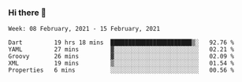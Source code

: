 ### Hi there 👋

<!--
**devcat37/devcat37** is a ✨ _special_ ✨ repository because its `README.md` (this file) appears on your GitHub profile.

Here are some ideas to get you started:

- 🔭 I’m currently working on ...
- 🌱 I’m currently learning ...
- 👯 I’m looking to collaborate on ...
- 🤔 I’m looking for help with ...
- 💬 Ask me about ...
- 📫 How to reach me: ...
- 😄 Pronouns: ...
- ⚡ Fun fact: ...
-->

<!--START_SECTION:waka-->
```text
Week: 08 February, 2021 - 15 February, 2021

Dart         19 hrs 18 mins  ███████████████████████▒░   92.76 % 
YAML         27 mins         ▓░░░░░░░░░░░░░░░░░░░░░░░░   02.21 % 
Groovy       26 mins         ▓░░░░░░░░░░░░░░░░░░░░░░░░   02.09 % 
XML          19 mins         ▒░░░░░░░░░░░░░░░░░░░░░░░░   01.54 % 
Properties   6 mins          ░░░░░░░░░░░░░░░░░░░░░░░░░   00.56 % 
```
<!--END_SECTION:waka-->
